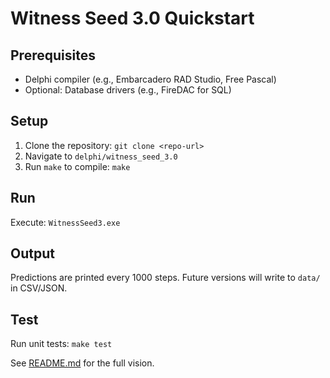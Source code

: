 # Witness Seed 3.0 Quickstart

## Prerequisites
- Delphi compiler (e.g., Embarcadero RAD Studio, Free Pascal)
- Optional: Database drivers (e.g., FireDAC for SQL)

## Setup
1. Clone the repository: `git clone <repo-url>`
2. Navigate to `delphi/witness_seed_3.0`
3. Run `make` to compile: `make`

## Run
Execute: `WitnessSeed3.exe`

## Output
Predictions are printed every 1000 steps. Future versions will write to `data/` in CSV/JSON.

## Test
Run unit tests: `make test`

See [README.md](README.md) for the full vision.